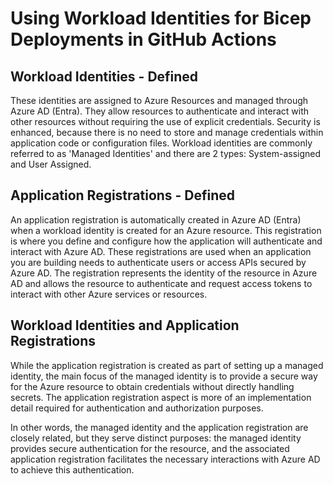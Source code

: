 # Using Workload Identities for Bicep Deployments in GitHub Actions

## Workload Identities - Defined

These identities are assigned to Azure Resources and managed through Azure AD (Entra). They allow resources to authenticate and interact with other resources without requiring the use of explicit credentials. Security is enhanced, because there is no need to store and manage credentials within application code or configuration files. Workload identities are commonly referred to as 'Managed Identities' and there are 2 types: System-assigned and User Assigned.

## Application Registrations - Defined

An application registration is automatically created in Azure AD (Entra) when a workload identity is created for an Azure resource. This registration is where you define and configure how the application will authenticate and interact with Azure AD. These registrations are used when an application you are building needs to authenticate users or access APIs secured by Azure AD. The registration represents the identity of the resource in Azure AD and allows the resource to authenticate and request access tokens to interact with other Azure services or resources.

## Workload Identities and Application Registrations

While the application registration is created as part of setting up a managed identity, the main focus of the managed identity is to provide a secure way for the Azure resource to obtain credentials without directly handling secrets. The application registration aspect is more of an implementation detail required for authentication and authorization purposes.

In other words, the managed identity and the application registration are closely related, but they serve distinct purposes: the managed identity provides secure authentication for the resource, and the associated application registration facilitates the necessary interactions with Azure AD to achieve this authentication.
